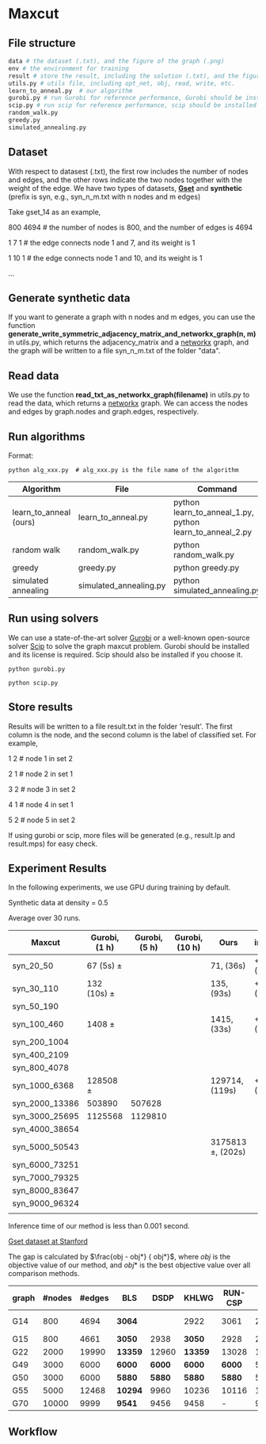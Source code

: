 # Maxcut
## File structure
```python
data # the dataset (.txt), and the figure of the graph (.png)
env # the environment for training
result # store the result, including the solution (.txt), and the figure (.png) drawn by matplotlib
utils.py # utils file, including opt_net, obj, read, write, etc.
learn_to_anneal.py  # our algorithm
gurobi.py # run Gurobi for reference performance, Gurobi should be installed and its license is required
scip.py # run scip for reference performance, scip should be installed 
random_walk.py
greedy.py
simulated_annealing.py
```

## Dataset

With respect to datasest (.txt), the first row includes the number of nodes and edges, and the other rows indicate the two nodes together with the weight of the edge. We have two types of datasets, __[Gset](https://web.stanford.edu/~yyye/yyye/Gset/)__ and __synthetic__ (prefix is syn, e.g., syn_n_m.txt with n nodes and m edges)

Take gset_14 as an example,

800 4694 # the number of nodes is 800, and the number of edges is 4694

1 7 1 # the edge connects node 1 and 7, and its weight is 1

1 10 1 # the edge connects node 1 and 10, and its weight is 1

...

## Generate synthetic data

If you want to generate a graph with n nodes and m edges, you can use the function __generate_write_symmetric_adjacency_matrix_and_networkx_graph(n, m)__ in utils.py, which returns the adjacency_matrix and a [networkx](https://networkx.org/documentation/stable/reference/introduction.html) graph, and the graph will be written to a file syn_n_m.txt of the folder "data". 

## Read data

We use the function __read_txt_as_networkx_graph(filename)__ in utils.py to read the data, which returns a [networkx](https://networkx.org/documentation/stable/reference/introduction.html) graph. We can access the nodes and edges by graph.nodes and graph.edges, respectively. 

## Run algorithms

Format:
```
python alg_xxx.py  # alg_xxx.py is the file name of the algorithm
```


| Algorithm | File| Command | 
|---|----------|----|
|learn_to_anneal (ours) | learn_to_anneal.py | python learn_to_anneal_1.py, python learn_to_anneal_2.py|
|random walk | random_walk.py | python random_walk.py|
| greedy | greedy.py | python greedy.py|
| simulated annealing| simulated_annealing.py | python simulated_annealing.py|


## Run using solvers

We can use a state-of-the-art solver [Gurobi](https://www.gurobi.com/) or a well-known open-source solver [Scip](https://scipopt.org/) to solve the graph maxcut problem. Gurobi should be installed and its license is required. Scip should also be installed if you choose it.

```
python gurobi.py

python scip.py 
```

## Store results

Results will be written to a file result.txt in the folder 'result'. The first column is the node, and the second column is the label of classified set. For example, 

1 2  # node 1 in set 2

2 1  # node 2 in set 1

3 2  # node 3 in set 2

4 1  # node 4 in set 1

5 2  # node 5 in set 2

If using gurobi or scip, more files will be generated (e.g., result.lp and result.mps) for easy check. 

## Experiment Results

In the following experiments, we use GPU during training by default. 

Synthetic data at density = 0.5

Average over 30 runs.
 
|Maxcut |Gurobi, (1 h)| Gurobi, (5 h) | Gurobi, (10 h) | Ours|improvement |
|-------|------|----| ---- |---- |--|
|syn_20_50   | 67 (5s) $\pm$  | || 71, (36s)  | +5.97%, (0.139x) |
|syn_30_110   | 132 (10s) $\pm$  | || 135, (93s)  | +2.27%, (0.108x) |
|syn_50_190   |   | ||   |  |
|syn_100_460  | 1408 $\pm$  | || 1415, (33s)  | +0.49%, (60.6x) |
|syn_200_1004   |   | ||   |  |
|syn_400_2109   |   | ||   |  |
|syn_800_4078   |   | ||   |  |
|syn_1000_6368   |  128508 $\pm$  || | 129714, (119s) | +0.94%, (36.97x) |
|syn_2000_13386   | 503890   |507628 | |  | | 
|syn_3000_25695   |  1125568 | 1129810| |  | |
|syn_4000_38654   | | | |  | |
|syn_5000_50543 | |  |  | 3175813 $\pm$, (202s)| |
|syn_6000_73251   |   | ||   |  |
|syn_7000_79325   |   | ||   |  |
|syn_8000_83647   |   | ||   |  |
|syn_9000_96324   |   | ||   |  |
|   |   | ||   |  |

Inference time of our method is less than 0.001 second.


[Gset dataset at Stanford](https://web.stanford.edu/~yyye/yyye/Gset/)

The gap is calculated by $\frac{obj - obj*} { obj*}$, where $obj$ is the objective value of our method, and $obj*$ is the best objective value over all comparison methods.  

| graph | #nodes| #edges | BLS | DSDP | KHLWG | RUN-CSP | PI-GNN | Gurobi (1 h) | Gurobi (5 h) | Gurobi (10 h) | Ours | Gap | 
|---|----------|----|---|-----|-----|--------|----------|------| ---| ---| ----|----|
|G14 | 800 | 4694 | __3064__| | 2922 | 3061 | 2943  |3056 (24h) | ---| ---| 3025 | -1.27\%|
|G15 | 800 | 4661 | __3050__ | 2938 | __3050__ | 2928 | 2990  | ---| ---| | 2965 | -2.78\% | 
|G22 | 2000 | 19990 |__13359__ | 12960 | __13359__ | 13028 | 13181  | |---| ---| 12991 |  -2.75\% | 
|G49 | 3000 | 6000 | __6000__ | __6000__ | __6000__ | __6000__ | 5918  | ---| --- | --- | 5790|  -3.50\% | 
|G50 | 3000 | 6000 | __5880__ | __5880__ | __5880__ | __5880__ | 5820  | ---| --- | --- | 5720|  -2.72\% | 
|G55 | 5000 | 12468 | __10294__ | 9960 | 10236 | 10116 | 10138  | ---| --- | ---  |9890 |  -3.92\% | 
|G70 | 10000 | 9999 |__9541__ | 9456 | 9458 | - | 9421  | ---| --- | --- |9163 | -3.96\% | 



## Workflow
 
